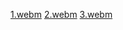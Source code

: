 [1.webm](https://github.com/user-attachments/assets/480bf29d-5b74-465d-831e-b73a6db7b326)
[2.webm](https://github.com/user-attachments/assets/b3b1a5d2-f7c5-423d-a7e4-b1a037079980)
[3.webm](https://github.com/user-attachments/assets/b5ce4550-405c-4b94-8dfc-514d83f33d41)

